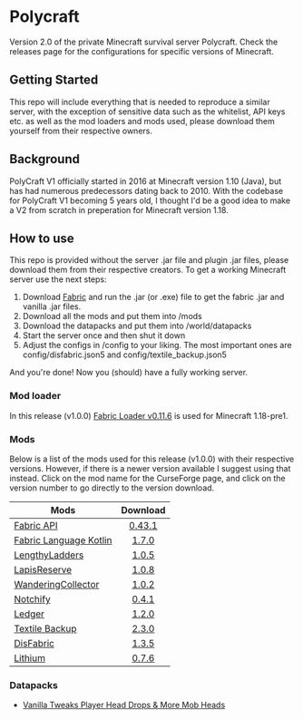 # Polycraft

Version 2.0 of the private Minecraft survival server Polycraft. Check the releases page for the configurations for specific versions of Minecraft.

## Getting Started

This repo will include everything that is needed to reproduce a similar server, with the exception of sensitive data such as the whitelist, API keys etc. as well as the mod loaders and mods used, please download them yourself from their respective owners.

## Background

PolyCraft V1 officially started in 2016 at Minecraft version 1.10 (Java), but has had numerous predecessors dating back to 2010. With the codebase for PolyCraft V1 becoming 5 years old, I thought I'd be a good idea to make a V2 from scratch in preperation for Minecraft version 1.18. 

## How to use 

This repo is provided without the server .jar file and plugin .jar files, please download them from their respective creators. To get a working Minecraft server use the next steps: 
1. Download [Fabric](https://fabricmc.net/use/) and run the .jar (or .exe) file to get the fabric .jar and vanilla .jar files.
2. Download all the mods and put them into /mods
3. Download the datapacks and put them into /world/datapacks
4. Start the server once and then shut it down
5. Adjust the configs in /config to your liking. The most important ones are config/disfabric.json5 and config/textile_backup.json5

And you're done! Now you (should) have a fully working server.

### Mod loader

In this release (v1.0.0) [Fabric Loader v0.11.6](https://fabricmc.net/use/) is used for Minecraft 1.18-pre1.

### Mods

Below is a list of the mods used for this release (v1.0.0) with their respective versions. However, if there is a newer version available I suggest using that instead. Click on the mod name for the CurseForge page, and click on the version number to go directly to the version download.

| Mods        | Download  |
| ------------- | :-----:|
| [Fabric API](https://www.curseforge.com/minecraft/mc-mods/fabric-api) | [0.43.1](https://www.curseforge.com/minecraft/mc-mods/fabric-api/download/3537005/file) |
| [Fabric Language Kotlin](https://www.curseforge.com/minecraft/mc-mods/fabric-api) | [1.7.0](https://www.curseforge.com/minecraft/mc-mods/fabric-language-kotlin/download/3531998/file) |
| [LengthyLadders](https://www.curseforge.com/minecraft/mc-mods/lengthy-ladders) | [1.0.5](https://www.curseforge.com/minecraft/mc-mods/lengthy-ladders/download/3522416/file) |
| [LapisReserve](https://www.curseforge.com/minecraft/mc-mods/lapis-reserve) | [1.0.8](https://www.curseforge.com/minecraft/mc-mods/lapis-reserve/download/3345208/file) |
| [WanderingCollector](https://modrinth.com/mod/wandering-collector) | [1.0.2](https://cdn.modrinth.com/data/enYiOcBu/versions/1.0.2+mc1.17/wanderingcollector-1.0.2+mc1.17.jar) |
| [Notchify](https://www.curseforge.com/minecraft/mc-mods/notchify) | [0.4.1](https://www.curseforge.com/minecraft/mc-mods/notchify/download/3346344/file) |
| [Ledger](https://github.com/QuiltServerTools/Ledger/) | [1.2.0](https://github.com/QuiltServerTools/Ledger/releases/download/v1.2.0/ledger-1.2.0.jar) |
| [Textile Backup](https://github.com/QuiltServerTools/Ledger/) | [2.3.0](https://www.curseforge.com/minecraft/mc-mods/textile-backup/download/3542373/file) |
| [DisFabric](https://github.com/QuiltServerTools/Ledger/) | [1.3.5](https://www.curseforge.com/minecraft/mc-mods/disfabric/download/3546329/file) |
| [Lithium](https://github.com/QuiltServerTools/Ledger/) | [0.7.6](https://www.curseforge.com/minecraft/mc-mods/lithium/download/3565566/file) |



### Datapacks

- [Vanilla Tweaks Player Head Drops & More Mob Heads](https://vanillatweaks.net/share#ctCn0s)